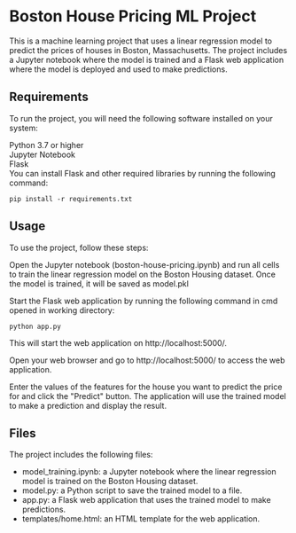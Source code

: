 # Boston House Pricing ML Project
This is a machine learning project that uses a linear regression model to predict the prices of houses in Boston, Massachusetts. The project includes a Jupyter notebook where the model is trained and a Flask web application where the model is deployed and used to make predictions.

## Requirements
To run the project, you will need the following software installed on your system:<br>

Python 3.7 or higher<br>
Jupyter Notebook<br>
Flask<br>
You can install Flask and other required libraries by running the following command:

```
pip install -r requirements.txt
```
## Usage
To use the project, follow these steps:

Open the Jupyter notebook (boston-house-pricing.ipynb) and run all cells to train the linear regression model on the Boston Housing dataset.
Once the model is trained, it will be saved as model.pkl<br>

Start the Flask web application by running the following command in cmd opened in working directory:
```
python app.py
```
This will start the web application on http://localhost:5000/.

Open your web browser and go to http://localhost:5000/ to access the web application.

Enter the values of the features for the house you want to predict the price for and click the "Predict" button. The application will use the trained model to make a prediction and display the result.

## Files
The project includes the following files:

* model_training.ipynb: a Jupyter notebook where the linear regression model is trained on the Boston Housing dataset.
* model.py: a Python script to save the trained model to a file.
* app.py: a Flask web application that uses the trained model to make predictions.
* templates/home.html: an HTML template for the web application.
